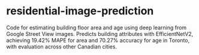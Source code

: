 # residential-image-prediction
Code for estimating building floor area and age using deep learning from Google Street View images. Predicts building attributes with EfficientNetV2, achieving 19.42% MAPE for area and 70.27% accuracy for age in Toronto, with evaluation across other Canadian cities.
